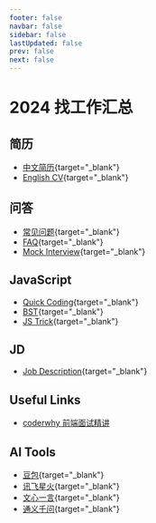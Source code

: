 ```yaml
---
footer: false
navbar: false
sidebar: false
lastUpdated: false
prev: false
next: false
---
```


# 2024 找工作汇总

## 简历

- [中文简历](../internal/resume-zh){target="_blank"}
- [English CV](../internal/resume){target="_blank"}

## 问答

- [常见问题](./qa){target="_blank"}
- [FAQ](./qa-en){target="_blank"}
- [Mock Interview](./mock-interview){target="_blank"}

## JavaScript

- [Quick Coding](./quick-js-coding){target="_blank"}
- [BST](./js-bst){target="_blank"}
- [JS Trick](./js-tricks){target="_blank"}

## JD

- [Job Description](./ba-jd){target="_blank"}

## Useful Links

- [coderwhy 前端面试精讲](https://mp.weixin.qq.com/mp/appmsgalbum?search_click_id=7631180183693145541-1720617779074-3313732247&action=getalbum&album_id=1566035091556974596&__biz=Mzg5MDAzNzkwNA==#wechat_redirect)

## AI Tools

- [豆包](https://doubao.com){target="_blank"}
- [讯飞星火](https://xinghuo.xfyun.cn/desk){target="_blank"}
- [文心一言](https://yiyan.baidu.com/){target="_blank"}
- [通义千问](https://tongyi.aliyun.com/qianwen/){target="_blank"}
